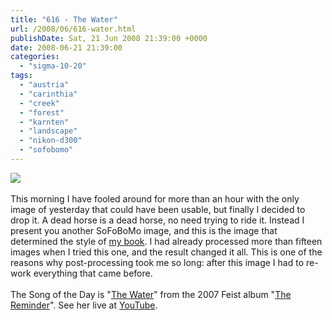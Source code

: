 ```yaml
---
title: "616 - The Water"
url: /2008/06/616-water.html
publishDate: Sat, 21 Jun 2008 21:39:00 +0000
date: 2008-06-21 21:39:00
categories: 
  - "sigma-10-20"
tags: 
  - "austria"
  - "carinthia"
  - "creek"
  - "forest"
  - "karnten"
  - "landscape"
  - "nikon-d300"
  - "sofobomo"
---
```

<a href="https://d25zfm9zpd7gm5.cloudfront.net/1200x1200/2008/20080517_184825_ps.jpg" target="_blank"><img src="https://d25zfm9zpd7gm5.cloudfront.net/0600x0600/2008/20080517_184825_ps.jpg"/></a><br/><br/>This morning I have fooled around for more than an hour with the only image of yesterday that could have been usable, but finally I decided to drop it. A dead horse is a dead horse, no need trying to ride it. Instead I present you another SoFoBoMo image, and this is the image that determined the style of <a href="http://issuu.com/amanessinger/docs/tscheppaschlucht?mode=embed&documentId=080615094752-71bb975bcb574a92a12e8b84cc696d08&layout=grey" target="_blank">my book</a>. I had already processed more than fifteen images when I tried this one, and the result changed it all. This is one of the reasons why post-processing took me so long: after this image I had to re-work everything that came before.<br/><br/>The Song of the Day is "<a href="http://lyricwiki.org/Feist:The_Water" target="_blank">The Water</a>" from the 2007 Feist album "<a href="http://www.amazon.com/Reminder-Feist/dp/B000NPE7YC" target="_blank">The Reminder</a>". See her live at <a href="http://www.youtube.com/watch?v=l3QbMDSmcbA" target="_blank">YouTube</a>.
